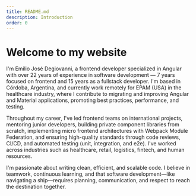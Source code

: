 ```yaml
---
title: README.md
description: Introduction
order: 0
---
```

# Welcome to my website
        
I'm Emilio José Degiovanni, a frontend developer specialized in Angular with over 22 years of experience in software development — 7 years focused on frontend and 15 years as a fullstack developer. I'm based in Córdoba, Argentina, and currently work remotely for EPAM
(USA) in the healthcare industry, where I contribute to migrating and improving Angular and Material applications, promoting best practices, performance, and testing.

Throughout my career, I've led frontend teams on international projects, mentoring junior developers, building private component libraries from scratch, implementing micro frontend architectures with Webpack Module Federation, and ensuring high-quality standards through
code reviews, CI/CD, and automated testing (unit, integration, and e2e). I've worked across industries such as healthcare, retail, logistics, fintech, and human resources.

I'm passionate about writing clean, efficient, and scalable code. I believe in teamwork, continuous learning, and that software development—like navigating a ship—requires planning, communication, and respect to reach the destination together.

